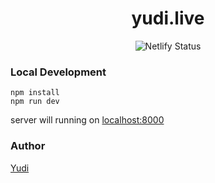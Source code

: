 <div align="center">
  <h1>yudi.live</h1>
  <img src="https://api.netlify.com/api/v1/badges/a315e3f9-43d6-4f28-beec-956d2daefe24/deploy-status" alt="Netlify Status" />
</div>

### Local Development
```
npm install
npm run dev
```
server will running on [localhost:8000](http://localhost:8000)

### Author
[Yudi](https://github.com/yudi7ll)
